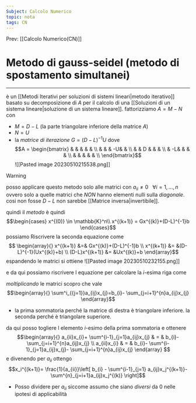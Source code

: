 ```yaml
---
Subject: Calcolo Numerico
topic: nota
tags: CN
---
```


Prev: [[Calcolo Numerico(CN)]]

# Metodo di  gauss-seidel (metodo di spostamento simultanei)
---
è un [[Metodi Iterativi per soluzioni di sistemi lineari|metodo iterativo]] basato su decomposizione di $A$ per il calcolo di una [[Soluzioni di un sistema lineare|soluzione di un sistema lineare]].
fattorizziamo $A = M - N$ con
- $M=D-L$ (la parte triangolare inferiore della matrice $A$)
- $N = U$
- la _matrice di iterazione_ $G=(D-L)^{-1}U$ 
dove  $$A =
\begin{bmatrix}
 &  &  &  &  & \\
 &  &  &  -U&  & \\ 
 &  & D &  &  & \\ 
 &  -L&  &  &  & \\
 &  &  &  &  & \\
\end{bmatrix}$$
![[Pasted image 20230510215538.png]]
>[!warning]
>posso applicare questo metodo solo alle matrici con $a_{ii} \not= 0\ \ \ \forall i =1,\dots,n$ ovvero solo a quelle matrici che _NON_ hanno elementi nulli sulla _diagonale_. cosi non fosse $D-L$ non sarebbe [[Matrice inversa|invertibile]].

quindi il _metodo_ è quindi
$$\begin{cases}
x^{(0)} \in \mathbb{K}^n\\
x^{(k+1)} = Gx^{(k)}+(D-L)^{-1}b
\end{cases}$$
possiamo Riscrivere la seconda equazione come 
$$
\begin{array}{}
x^{(k+1)} &=& Gx^{(k)}+(D-L)^{-1}b \\
x^{(k+1)} &= &(D-L)^{-1}(Ux^{(k)}+b)  \\
(D-L)x^{(k+1)} &= &Ux^{(k)}+b
\end{array}$$
espandendo le matrici si ottiene
![[Pasted image 20230510232155.png]]
 
e da qui possiamo riscrivere l equazione per calcolare la $i$-esima riga come 

_moltiplicando_ le matrici scopro che vale
$$\begin{array}{}
\sum^i_{{j=1}}a_{ij}x_{j}=b_{i}- \sum_{j=i+1}^{n}a_{ij}x_{j}
\end{array}$$
- la prima sommatoria perché la matrice di destra è triangolare inferiore. la seconda perché è triangolare superiore.

da qui posso togliere l elemento $i$-esimo della prima sommatoria e ottenere
$$\begin{array}{}
a_{ii}x_{i}+ \sum^{i-1}_{j=1}a_{ij}x_{j} & = & b_{i}- \sum_{j=i+1}^{n}a_{ij}x_{j} \\
a_{ii}x_{i} & = & b_{i}- \sum^{i-1}_{j=1}a_{ij}x_{j}- \sum_{j=i+1}^{n}a_{ij}x_{j}
\end{array}
$$
$$$$
e divenendo per $a_{ii}$ ottengo
$$x_i^{(k+1)}= \frac{1}{a_{ii}}\left[ b_{i} - \sum^{i-1}_{j=1} a_{ij}x_j^{(k+1)}- \sum^{n}_{j=i+1}a_{ij}x_j^{(k)} \right]$$
- Posso dividere per $a_{ii}$ siccome assumo che siano _diversi_ da $0$ nelle ipotesi di applicabilità 